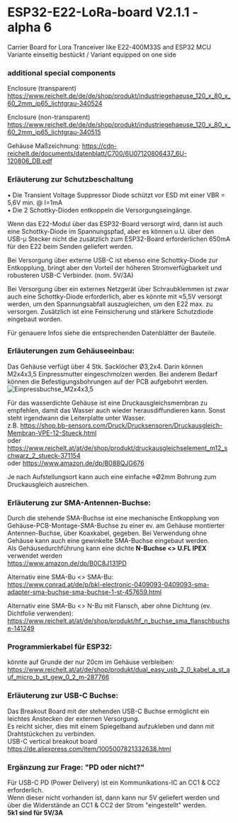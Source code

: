 # ESP32-E22-LoRa-board V2.1.1 - alpha 6
Carrier Board for Lora Tranceiver like E22-400M33S and ESP32 MCU  
Variante einseitig bestückt / Variant equipped on one side

### additional special components
Enclosure (transparent)  
https://www.reichelt.de/de/de/shop/produkt/industriegehaeuse_120_x_80_x_60_2mm_ip65_lichtgrau-340524

Enclosure (non-transparent)  
https://www.reichelt.de/de/de/shop/produkt/industriegehaeuse_120_x_80_x_60_2mm_ip65_lichtgrau-340515

Gehäuse Maßzeichnung:
https://cdn-reichelt.de/documents/datenblatt/C700/6U07120806437_6U-120806_DB.pdf

### Erläuterung zur Schutzbeschaltung
• Die Transient Voltage Suppressor Diode schützt vor ESD mit einer VBR = 5,6V min. @ I=1mA  
• Die 2 Schottky-Dioden entkoppeln die Versorgungseingänge.

Wenn das E22-Modul über das ESP32-Board versorgt wird, dann ist auch eine Schottky-Diode im Spannungspfad, aber es können u.U. über den USB-µ Stecker nicht die zusätzlich zum ESP32-Board erforderlichen 650mA für den E22 beim Senden geliefert werden.

Bei Versorgung über externe USB-C ist ebenso eine Schottky-Diode zur Entkopplung, bringt aber den Vorteil der höheren Stromverfügbarkeit und robusteren USB-C Verbinder. (nom. 5V/3A)

Bei Versorgung über ein externes Netzgerät über Schraubklemmen ist zwar auch eine Schottky-Diode erforderlich, aber es könnte mit ≈5,5V versorgt werden, um den Spannungsabfall auszugleichen, um den E22 max. zu versorgen. Zusätzlich ist eine Feinsicherung und stärkere Schutzdiode eingebaut worden.

Für genauere Infos siehe die entsprechenden Datenblätter der Bauteile.

### Erläuterungen zum Gehäuseeinbau:
Das Gehäuse verfügt über 4 Stk. Sacklöcher Ø3,2x4. Darin können M2x4x3,5 Einpressmutter eingeschmolzen werden.
Bei anderem Bedarf können die Befestigungsbohrungen auf der PCB aufgebohrt werden.  
![Einpressbuchse_M2x4x3,5](https://github.com/user-attachments/assets/9b76f58b-3f03-4ac9-bbe7-2f518731cc2d)

Für das wasserdichte Gehäuse ist eine Druckausgleichsmembran zu empfehlen, damit das Wasser auch wieder herausdiffundieren kann. Sonst steht irgendwann die Leiterplatte unter Wasser.  
z.B. https://shop.bb-sensors.com/Druck/Drucksensoren/Druckausgleich-Membran-VPE-12-Stueck.html  
oder https://www.reichelt.at/at/de/shop/produkt/druckausgleichselement_m12_schwarz_2_stueck-371154  
oder https://www.amazon.de/dp/B088QJG676

Je nach Aufstellungsort kann auch eine einfache ≈Ø2mm Bohrung zum Druckausgleich ausreichen.

### Erläuterung zur SMA-Antennen-Buchse:
Durch die stehende SMA-Buchse ist eine mechanische Entkopplung von Gehäuse-PCB-Montage-SMA-Buchse zu einer ev. am Gehäuse montierter Antennen-Buchse, über Koaxkabel, gegeben. Bei Verwendung ohne Gehäuse kann auch eine gewinkelte SMA-Buchse eingebaut werden.  
Als Gehäusedurchführung kann eine dichte **N-Buchse <> U.FL IPEX** verwendet werden  
https://www.amazon.de/dp/B0C8J131PD

Alternativ eine SMA-Bu <> SMA-Bu:  
https://www.conrad.at/de/p/bkl-electronic-0409093-0409093-sma-adapter-sma-buchse-sma-buchse-1-st-457659.html

Alternativ eine SMA-Bu <> N-Bu mit Flansch, aber ohne Dichtung (ev. Dichtfolie verwenden):  
https://www.reichelt.at/at/de/shop/produkt/hf_n_buchse_sma_flanschbuchse-141249

### Programmierkabel für ESP32:
könnte auf Grunde der nur 20cm im Gehäuse verbleiben:  
https://www.reichelt.at/at/de/shop/produkt/dual_easy_usb_2_0_kabel_a_st_auf_micro_b_st_gew_0_2_m-287766

### Erläuterung zur USB-C Buchse:
Das Breakout Board mit der stehenden USB-C Buchse ermöglicht ein leichtes Anstecken der externen Versorgung.  
Es reicht sicher, dies mit einem Spiegelband aufzukleben und dann mit Drahtstückchen zu verbinden.  
USB-C vertical breakout board https://de.aliexpress.com/item/1005007821332638.html

### Ergänzung zur Frage: "PD oder nicht?"
Für USB-C PD (Power Delivery) ist ein Kommunikations-IC an CC1 & CC2 erforderlich.  
Wenn dieser nicht vorhanden ist, dann kann nur 5V geliefert werden und über die Widerstände an CC1 & CC2 der Strom "eingestellt" werden.  
**5k1 sind für 5V/3A**
